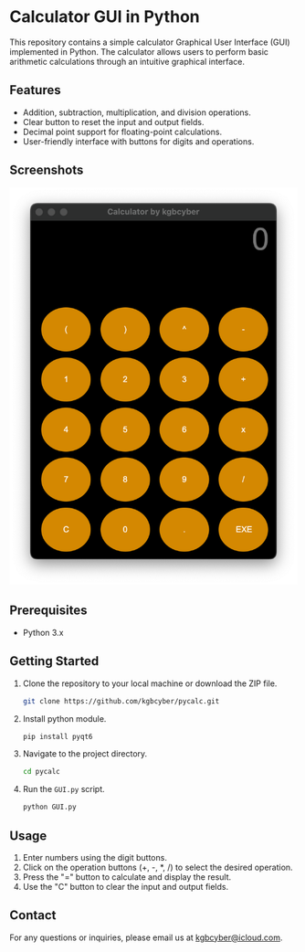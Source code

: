 # Calculator GUI in Python

This repository contains a simple calculator Graphical User Interface (GUI) implemented in Python. The calculator allows users to perform basic arithmetic calculations through an intuitive graphical interface.

## Features

- Addition, subtraction, multiplication, and division operations.
- Clear button to reset the input and output fields.
- Decimal point support for floating-point calculations.
- User-friendly interface with buttons for digits and operations.

## Screenshots

![Calculator GUI](screenshots/preview.png)

## Prerequisites

- Python 3.x

## Getting Started

1. Clone the repository to your local machine or download the ZIP file.

   ```bash
   git clone https://github.com/kgbcyber/pycalc.git
   ```

2. Install python module.
   
   ```bash
   pip install pyqt6
   ```
   
3. Navigate to the project directory.

   ```bash
   cd pycalc
   ```

4. Run the `GUI.py` script.

   ```bash
   python GUI.py
   ```

## Usage

1. Enter numbers using the digit buttons.
2. Click on the operation buttons (+, -, *, /) to select the desired operation.
3. Press the "=" button to calculate and display the result.
4. Use the "C" button to clear the input and output fields.

## Contact

For any questions or inquiries, please email us at kgbcyber@icloud.com.
